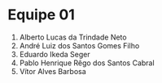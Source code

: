 # Equipe 01

1. Alberto Lucas da Trindade Neto
2. André Luiz dos Santos Gomes Filho
3. Eduardo Ikeda Seger
4. Pablo Henrique Rêgo dos Santos Cabral
5. Vítor Alves Barbosa
